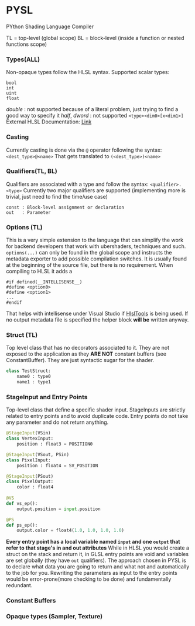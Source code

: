 # PYSL
PYthon Shading Language Compiler

TL = top-level (global scope)
BL = block-level (inside a function or nested functions scope)
### Types(ALL)
Non-opaque types follow the HLSL syntax. 
Supported scalar types:
```
bool
int
uint
float
```
*double* : not supported because of a literal problem, just trying to find a good way to specify it
*half*, *dword*   : not supported
`<type><dim0>[x<dim1>]`
External HLSL Documentation: [Link](https://msdn.microsoft.com/en-us/library/windows/desktop/bb509707(v=vs.85).aspx)

### Casting
Currently casting is done via the `@` operator following the syntax:
`<dest_type>@<name>`
That gets translated to
`(<dest_type>)<name>`

### Qualifiers(TL, BL)
Qualifiers are associated with a type and follow the syntax:
`<qualifier>.<type>` 
Currently two major qualifiers are supported (implementing more is trivial, just need to find the time/use case)
```
const : Block-level assignment or declaration
out   : Parameter
```

### Options (TL)
This is a very simple extension to the language that can simplify the work for backend developers that work with 
ubershaders, techniques and such.
`options(...)` can only be found in the global scope and instructs the metadata exporter to add possible compilation switches. It is usually found at the beginning of the source file, but there is no requirement. When compiling to HLSL it adds a 
```
#if defined(__INTELLISENSE__)
#define <option0>
#define <option1>
...
#endif
```
That helps with intellisense under Visual Studio if [HlslTools](https://github.com/tgjones/HlslTools) is being used. If no output metadata file is specified the helper block **will be** written anyway.

### Struct (TL)
Top level class that has no decorators associated to it. They are not exposed to the application as they **ARE NOT** constant buffers (see ConstantBuffer). They are just syntactic sugar for the shader. 
```python
class TestStruct:
    name0 : type0
    name1 : type1
```

### StageInput and Entry Points
Top-level class that define a specific shader input. StageInputs are strictly related to entry points and to avoid duplicate code. 
Entry points do not take any parameter and do not return anything.

```python
@StageInput(VSin)
class VertexInput:
    position : float3 = POSITION0

@StageInput(VSout, PSin)
class PixelInput:
    position : float4 = SV_POSITION

@StageInput(PSout)
class PixelOutput:
    color : float4
    
@VS
def vs_ep():
    output.position = input.position

@PS
def ps_ep():
    output.color = float4(1.0, 1.0, 1.0, 1.0)
```
**Every entry point has a local variable named `input` and one `output` that refer to that stage's in and out attributes**
While in HLSL you would create a struct on the stack and return it, in GLSL entry points are void and variables are set globally (they have `out` qualifiers). The approach chosen in PYSL is to declare what data you are going to return and what not and automatically to the job for you. Rewriting the parameters as input to the entry points would be error-prone(more checking to be done) and fundamentally redundant.

### Constant Buffers


### Opaque types (Sampler, Texture)

